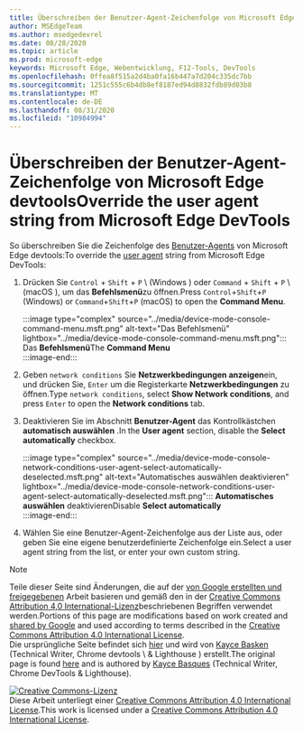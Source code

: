 ```yaml
---
title: Überschreiben der Benutzer-Agent-Zeichenfolge von Microsoft Edge devtools
author: MSEdgeTeam
ms.author: msedgedevrel
ms.date: 08/28/2020
ms.topic: article
ms.prod: microsoft-edge
keywords: Microsoft Edge, Webentwicklung, F12-Tools, DevTools
ms.openlocfilehash: 0ffea8f515a2d4ba0fa16b447a7d204c335dc7bb
ms.sourcegitcommit: 1251c555c6b4db8ef8187ed94d8832fdb89d03b8
ms.translationtype: MT
ms.contentlocale: de-DE
ms.lasthandoff: 08/31/2020
ms.locfileid: "10984994"
---
```

<!-- Copyright Kayce Basques 

   Licensed under the Apache License, Version 2.0 (the "License");
   you may not use this file except in compliance with the License.
   You may obtain a copy of the License at

       https://www.apache.org/licenses/LICENSE-2.0

   Unless required by applicable law or agreed to in writing, software
   distributed under the License is distributed on an "AS IS" BASIS,
   WITHOUT WARRANTIES OR CONDITIONS OF ANY KIND, either express or implied.
   See the License for the specific language governing permissions and
   limitations under the License.  -->





# <span data-ttu-id="fd194-103">Überschreiben der Benutzer-Agent-Zeichenfolge von Microsoft Edge devtools</span><span class="sxs-lookup"><span data-stu-id="fd194-103">Override the user agent string from Microsoft Edge DevTools</span></span>   



<span data-ttu-id="fd194-104">So überschreiben Sie die Zeichenfolge des [Benutzer-Agents][MDNUserAgent] von Microsoft Edge devtools:</span><span class="sxs-lookup"><span data-stu-id="fd194-104">To override the [user agent][MDNUserAgent] string from Microsoft Edge DevTools:</span></span>  

1.  <span data-ttu-id="fd194-105">Drücken Sie `Control` + `Shift` + `P` \ (Windows \) oder `Command` + `Shift` + `P` \ (macOS \), um das **Befehlsmenü**zu öffnen.</span><span class="sxs-lookup"><span data-stu-id="fd194-105">Press `Control`+`Shift`+`P` \(Windows\) or `Command`+`Shift`+`P` \(macOS\) to open the **Command Menu**.</span></span>  
    
    :::image type="complex" source="../media/device-mode-console-command-menu.msft.png" alt-text="Das Befehlsmenü" lightbox="../media/device-mode-console-command-menu.msft.png":::
       <span data-ttu-id="fd194-107">Das **Befehlsmenü**</span><span class="sxs-lookup"><span data-stu-id="fd194-107">The **Command Menu**</span></span>  
    :::image-end:::  
    
1.  <span data-ttu-id="fd194-108">Geben `network conditions` Sie **Netzwerkbedingungen anzeigen**ein, und drücken Sie, `Enter` um die Registerkarte **Netzwerkbedingungen** zu öffnen.</span><span class="sxs-lookup"><span data-stu-id="fd194-108">Type `network conditions`, select **Show Network conditions**, and press `Enter` to open the **Network conditions** tab.</span></span>  
1.  <span data-ttu-id="fd194-109">Deaktivieren Sie im Abschnitt **Benutzer-Agent** das Kontrollkästchen **automatisch auswählen** .</span><span class="sxs-lookup"><span data-stu-id="fd194-109">In the **User agent** section, disable the **Select automatically** checkbox.</span></span>  
    
    :::image type="complex" source="../media/device-mode-console-network-conditions-user-agent-select-automatically-deselected.msft.png" alt-text="Automatisches auswählen deaktivieren" lightbox="../media/device-mode-console-network-conditions-user-agent-select-automatically-deselected.msft.png":::
       <span data-ttu-id="fd194-111">**Automatisches auswählen** deaktivieren</span><span class="sxs-lookup"><span data-stu-id="fd194-111">Disable **Select automatically**</span></span>  
    :::image-end:::  
    
1.  <span data-ttu-id="fd194-112">Wählen Sie eine Benutzer-Agent-Zeichenfolge aus der Liste aus, oder geben Sie eine eigene benutzerdefinierte Zeichenfolge ein.</span><span class="sxs-lookup"><span data-stu-id="fd194-112">Select a user agent string from the list, or enter your own custom string.</span></span>  
    
<!--  
## Feedback   


-->  

<!-- links -->  

[MDNUserAgent]: https://developer.mozilla.org/docs/Glossary/User_agent "Benutzer-Agent | MDN"  

> [!NOTE]
> <span data-ttu-id="fd194-114">Teile dieser Seite sind Änderungen, die auf der [von Google erstellten und freigegebenen][GoogleSitePolicies] Arbeit basieren und gemäß den in der [Creative Commons Attribution 4,0 International-Lizenz][CCA4IL]beschriebenen Begriffen verwendet werden.</span><span class="sxs-lookup"><span data-stu-id="fd194-114">Portions of this page are modifications based on work created and [shared by Google][GoogleSitePolicies] and used according to terms described in the [Creative Commons Attribution 4.0 International License][CCA4IL].</span></span>  
> <span data-ttu-id="fd194-115">Die ursprüngliche Seite befindet sich [hier](https://developers.google.com/web/tools/chrome-devtools/device-mode/override-user-agent) und wird von [Kayce Basken][KayceBasques] (Technical Writer, Chrome devtools \ & Lighthouse \) erstellt.</span><span class="sxs-lookup"><span data-stu-id="fd194-115">The original page is found [here](https://developers.google.com/web/tools/chrome-devtools/device-mode/override-user-agent) and is authored by [Kayce Basques][KayceBasques] \(Technical Writer, Chrome DevTools \& Lighthouse\).</span></span>  

[![Creative Commons-Lizenz][CCby4Image]][CCA4IL]  
<span data-ttu-id="fd194-117">Diese Arbeit unterliegt einer [Creative Commons Attribution 4.0 International License][CCA4IL].</span><span class="sxs-lookup"><span data-stu-id="fd194-117">This work is licensed under a [Creative Commons Attribution 4.0 International License][CCA4IL].</span></span>  

[CCA4IL]: https://creativecommons.org/licenses/by/4.0  
[CCby4Image]: https://i.creativecommons.org/l/by/4.0/88x31.png  
[GoogleSitePolicies]: https://developers.google.com/terms/site-policies  
[KayceBasques]: https://developers.google.com/web/resources/contributors/kaycebasques  

